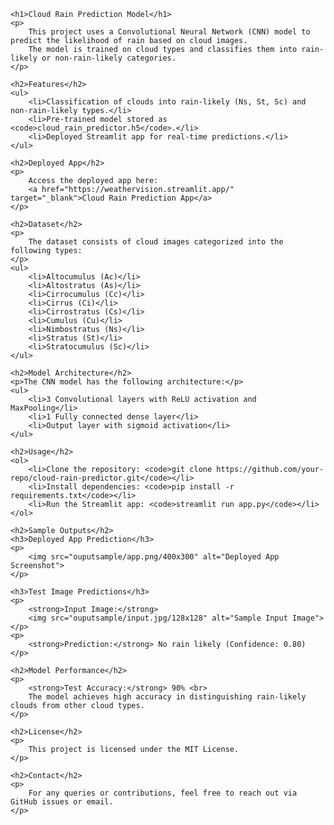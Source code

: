     <h1>Cloud Rain Prediction Model</h1>
    <p>
        This project uses a Convolutional Neural Network (CNN) model to predict the likelihood of rain based on cloud images. 
        The model is trained on cloud types and classifies them into rain-likely or non-rain-likely categories.
    </p>

    <h2>Features</h2>
    <ul>
        <li>Classification of clouds into rain-likely (Ns, St, Sc) and non-rain-likely types.</li>
        <li>Pre-trained model stored as <code>cloud_rain_predictor.h5</code>.</li>
        <li>Deployed Streamlit app for real-time predictions.</li>
    </ul>

    <h2>Deployed App</h2>
    <p>
        Access the deployed app here: 
        <a href="https://weathervision.streamlit.app/" target="_blank">Cloud Rain Prediction App</a>
    </p>

    <h2>Dataset</h2>
    <p>
        The dataset consists of cloud images categorized into the following types:
    </p>
    <ul>
        <li>Altocumulus (Ac)</li>
        <li>Altostratus (As)</li>
        <li>Cirrocumulus (Cc)</li>
        <li>Cirrus (Ci)</li>
        <li>Cirrostratus (Cs)</li>
        <li>Cumulus (Cu)</li>
        <li>Nimbostratus (Ns)</li>
        <li>Stratus (St)</li>
        <li>Stratocumulus (Sc)</li>
    </ul>

    <h2>Model Architecture</h2>
    <p>The CNN model has the following architecture:</p>
    <ul>
        <li>3 Convolutional layers with ReLU activation and MaxPooling</li>
        <li>1 Fully connected dense layer</li>
        <li>Output layer with sigmoid activation</li>
    </ul>

    <h2>Usage</h2>
    <ol>
        <li>Clone the repository: <code>git clone https://github.com/your-repo/cloud-rain-predictor.git</code></li>
        <li>Install dependencies: <code>pip install -r requirements.txt</code></li>
        <li>Run the Streamlit app: <code>streamlit run app.py</code></li>
    </ol>

    <h2>Sample Outputs</h2>
    <h3>Deployed App Prediction</h3>
    <p>
        <img src="ouputsample/app.png/400x300" alt="Deployed App Screenshot">
    </p>

    <h3>Test Image Predictions</h3>
    <p>
        <strong>Input Image:</strong>
        <img src="ouputsample/input.jpg/128x128" alt="Sample Input Image">
    </p>
    <p>
        <strong>Prediction:</strong> No rain likely (Confidence: 0.80)
    </p>

    <h2>Model Performance</h2>
    <p>
        <strong>Test Accuracy:</strong> 90% <br>
        The model achieves high accuracy in distinguishing rain-likely clouds from other cloud types.
    </p>

    <h2>License</h2>
    <p>
        This project is licensed under the MIT License.
    </p>

    <h2>Contact</h2>
    <p>
        For any queries or contributions, feel free to reach out via GitHub issues or email.
    </p>
